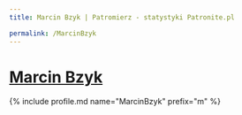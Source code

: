 ```yaml
---
title: Marcin Bzyk | Patromierz - statystyki Patronite.pl

permalink: /MarcinBzyk
---
```


# [Marcin Bzyk](https://patronite.pl/MarcinBzyk)

{% include profile.md name="MarcinBzyk" prefix="m" %}
